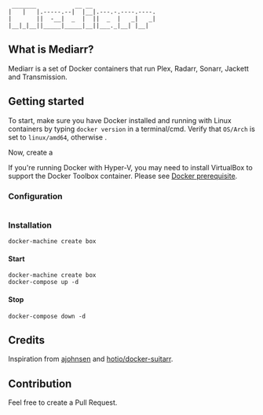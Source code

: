 ```
 _______           __ __                  
|   |   |.-----.--|  |__|.---.-.----.----.
|       ||  -__|  _  |  ||  _  |   _|   _|
|__|_|__||_____|_____|__||___._|__| |__|  

```

## What is Mediarr?

Mediarr is a set of Docker containers that run Plex, Radarr, Sonarr, Jackett and Transmission.

## Getting started

To start, make sure you have Docker installed and running with Linux containers by typing ```docker version``` in a terminal/cmd. Verify that ```OS/Arch``` is set to ```linux/amd64```, otherwise .

Now, create a

If you're running Docker with Hyper-V, you may need to install VirtualBox to support the Docker Toolbox container. Please see [Docker prerequisite](https://docs.docker.com/machine/get-started/#prerequisite-information).

### Configuration

```

```

### Installation

```
docker-machine create box
```

#### Start

```
docker-machine create box
docker-compose up -d
```

#### Stop

```
docker-compose down -d
```

## Credits
Inspiration from
[ajohnsen](https://github.com/ajohnsen/plex-radarr-sonarr-transmission-openvpn-jackett-docker-compose)  and [hotio/docker-suitarr](https://github.com/hotio/docker-suitarr).

## Contribution
Feel free to create a Pull Request.
